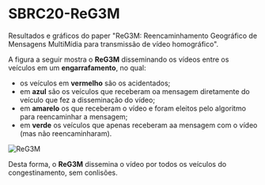 # SBRC20-ReG3M
Resultados e gráficos do paper "ReG3M: Reencaminhamento Geográfico de Mensagens MultiMídia para transmissão de vídeo homográfico".

A figura a seguir mostra o **ReG3M** disseminando os vídeos entre os veículos em um **engarrafamento**, no qual: 
* os veículos em **vermelho** são os acidentados;
* em **azul** são os veículos que receberam oa mensagem diretamente do veículo que fez a disseminação do vídeo;
* em **amarelo** os que receberam o vídeo e foram eleitos pelo algoritmo para reencaminhar a mensagem;
* em **verde** os veículos que apenas receberam aa mensagem com o vídeo (mas não reencaminharam).

![ReG3M](https://user-images.githubusercontent.com/43869367/72257904-86994600-35eb-11ea-8877-6d460b0b3f6f.gif)


Desta forma, o **ReG3M** dissemina o vídeo por todos os veículos do congestinamento, sem conlisões.
